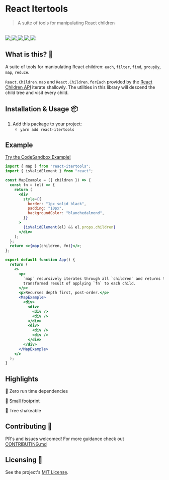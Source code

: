 # React Itertools

<blockquote>A suite of tools for manipulating React children</blockquote>

<br />

<a href="https://www.npmjs.com/package/react-itertools">
  <img src="https://img.shields.io/npm/v/react-itertools.svg">
</a>
<a href="https://github.com/tatethurston/react-itertools/blob/master/LICENSE">
  <img src="https://img.shields.io/npm/l/react-itertools.svg">
</a>
<a href="https://bundlephobia.com/result?p=react-itertools">
  <img src="https://img.shields.io/bundlephobia/minzip/react-itertools">
</a>
<a href="https://www.npmjs.com/package/react-itertools">
  <img src="https://img.shields.io/npm/dy/react-itertools.svg">
</a>
<a href="https://github.com/tatethurston/react-itertools/actions/workflows/ci.yml">
  <img src="https://github.com/tatethurston/react-itertools/actions/workflows/ci.yml/badge.svg">
</a>

## What is this? 🧐

A suite of tools for manipulating React children: `each`, `filter`, `find`, `groupBy`, `map`, `reduce`.

`React.Children.map` and `React.Children.forEach` provided by the [React Children API](https://reactjs.org/docs/react-api.html#reactchildren) iterate shallowly. The utilities in this library will descend the child tree and visit every child.

## Installation & Usage 📦

1. Add this package to your project:
   - `yarn add react-itertools`

## Example

[Try the CodeSandbox Example!](https://codesandbox.io/s/flamboyant-nightingale-yvirv?file=/src/App.js)

```jsx
import { map } from "react-itertools";
import { isValidElement } from "react";

const MapExample = ({ children }) => {
  const fn = (el) => {
    return (
      <div
        style={{
          border: "1px solid black",
          padding: "10px",
          backgroundColor: "blanchedalmond",
        }}
      >
        {isValidElement(el) && el.props.children}
      </div>
    );
  };
  return <>{map(children, fn)}</>;
};

export default function App() {
  return (
    <>
      <p>
        `map` recursively iterates through all `children` and returns the
        transformed result of applying `fn` to each child.
      </p>
      <p>Recurses depth first, post-order.</p>
      <MapExample>
        <div>
          <div>
            <div />
            <div />
          </div>
          <div>
            <div />
            <div />
          </div>
        </div>
      </MapExample>
    </>
  );
}
```

## Highlights

🎁 Zero run time dependencies

🦶 [Small footprint](https://bundlephobia.com/result?p=react-itertools)

🌲 Tree shakeable

## Contributing 👫

PR's and issues welcomed! For more guidance check out [CONTRIBUTING.md](https://github.com/tatethurston/react-itertools/blob/master/CONTRIBUTING.md)

## Licensing 📃

See the project's [MIT License](https://github.com/tatethurston/react-itertools/blob/master/LICENSE).

```

```
